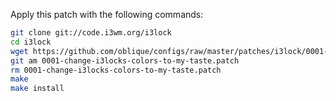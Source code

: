 Apply this patch with the following commands:

```bash
git clone git://code.i3wm.org/i3lock
cd i3lock
wget https://github.com/oblique/configs/raw/master/patches/i3lock/0001-change-i3locks-colors-to-my-taste.patch
git am 0001-change-i3locks-colors-to-my-taste.patch
rm 0001-change-i3locks-colors-to-my-taste.patch
make
make install
```
